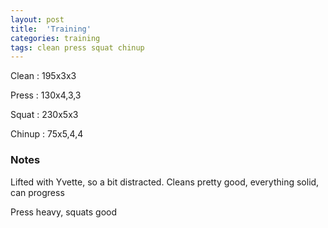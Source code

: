 ```yaml
---
layout: post
title:  'Training'
categories: training
tags: clean press squat chinup
---
```


Clean :   195x3x3

Press   :   130x4,3,3

Squat   :   230x5x3

Chinup  :   75x5,4,4

### Notes

Lifted with Yvette, so a bit distracted. Cleans pretty good, everything solid, can progress

Press heavy, squats good
